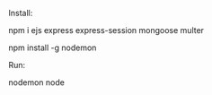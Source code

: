 Install:

npm i ejs express express-session mongoose multer

npm install -g nodemon

Run:

nodemon node
